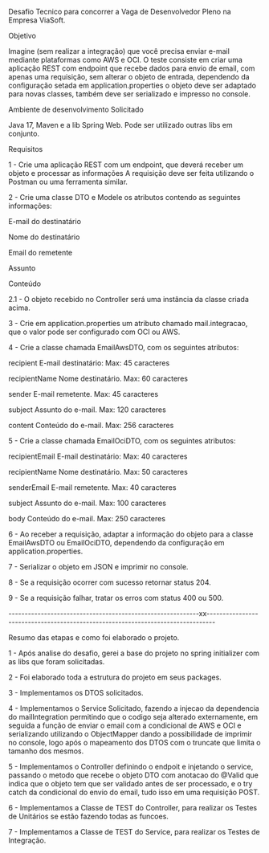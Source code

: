 Desafio Tecnico para concorrer a Vaga de Desenvolvedor Pleno na Empresa ViaSoft.

Objetivo

Imagine (sem realizar a integração) que você precisa enviar e-mail mediante plataformas como AWS e OCI. 
O teste consiste em criar uma aplicação REST com endpoint que recebe dados para envio de email, com apenas uma requisição, sem alterar o objeto de entrada, 
dependendo da configuração setada em application.properties o objeto deve ser adaptado para novas classes, também deve ser serializado e impresso no console.

Ambiente de desenvolvimento Solicitado

Java 17, Maven e a lib Spring Web. Pode ser utilizado outras libs em conjunto.

Requisitos

1 - Crie uma aplicação REST com um endpoint, que deverá receber um objeto e processar as informações
A requisição deve ser feita utilizando o Postman ou uma ferramenta similar.

2 - Crie uma classe DTO e Modele os atributos contendo as seguintes informações:

E-mail do destinatário

Nome do destinatário

Email do remetente

Assunto

Conteúdo

2.1 - O objeto recebido no Controller será uma instância da classe criada acima.

3 - Crie em application.properties um atributo chamado mail.integracao, que o valor pode ser configurado com OCI ou AWS.

4 - Crie a classe chamada EmailAwsDTO, com os seguintes atributos:

recipient
E-mail destinatário: Max: 45 caracteres

recipientName
Nome destinatário. Max: 60 caracteres

sender
E-mail remetente. Max: 45 caracteres

subject
Assunto do e-mail. Max: 120 caracteres

content
Conteúdo do e-mail. Max: 256 caracteres

5 - Crie a classe chamada EmailOciDTO, com os seguintes atributos:

recipientEmail
E-mail destinatário: Max: 40 caracteres

recipientName
Nome destinatário. Max: 50 caracteres

senderEmail
E-mail remetente. Max: 40 caracteres

subject
Assunto do e-mail. Max: 100 caracteres

body
Conteúdo do e-mail. Max: 250 caracteres

6 - Ao receber a requisição, adaptar a informação do objeto para a classe EmailAwsDTO ou EmailOciDTO, dependendo da configuração em application.properties.

7 - Serializar o objeto em JSON e imprimir no console.

8 - Se a requisição ocorrer com sucesso retornar status 204.

9 - Se a requisição falhar, tratar os erros com status 400 ou 500.

-----------------------------------------------------------xx--------------------------------------------------------------------------------

Resumo das etapas e como foi elaborado o projeto.

1 - Após analise do desafio, gerei a base do projeto no spring initializer com as libs que foram solicitadas.

2 - Foi elaborado toda a estrutura do projeto em seus packages.

3 - Implementamos os DTOS solicitados.

4 - Implementamos o Service Solicitado, fazendo a injecao da dependencia do mailIntegration permitindo que o codigo seja alterado externamente,
em seguida a função de enviar o email com a condicional de AWS e OCI e serializando utilizando o ObjectMapper dando a possibilidade de imprimir no console, logo após o mapeamento dos DTOS com o truncate que limita o tamanho dos mesmos.

5 - Implementamos o Controller definindo o endpoit e injetando o service, passando o metodo que recebe o objeto DTO com anotacao do @Valid que indica que o objeto tem que ser validado antes de ser processado, e o try catch da condicional do envio do email,
tudo isso em uma requisição POST.

6 - Implementamos a Classe de TEST do Controller, para realizar os Testes de Unitários se estão fazendo todas as funcoes.

7 - Implementamos a Classe de TEST do Service, para realizar os Testes de Integração.

